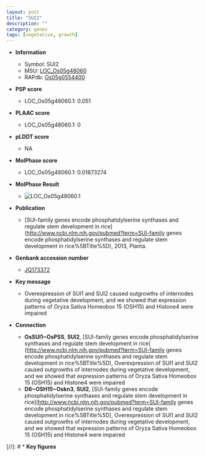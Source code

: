 ```yaml
---
layout: post
title: "SUI2"
description: ""
category: genes
tags: [vegetative, growth]
---
```


* **Information**  
    + Symbol: SUI2  
    + MSU: [LOC_Os05g48060](http://rice.plantbiology.msu.edu/cgi-bin/ORF_infopage.cgi?orf=LOC_Os05g48060)  
    + RAPdb: [Os05g0554400](http://rapdb.dna.affrc.go.jp/viewer/gbrowse_details/irgsp1?name=Os05g0554400)  

* **PSP score**  
    + LOC_Os05g48060.1: 0.051 

* **PLAAC score**  
    + LOC_Os05g48060.1: 0 

* **pLDDT score**
    + NA


* **MolPhase score**
    + LOC_Os05g48060.1: 0.01873274

* **MolPhase Result**
    + ![LOC_Os05g48060.1](https://304243504.github.io/Pictures/LOC_Os05g/LOC_Os05g48060.1.png)

* **Publication**  
    + [SUI-family genes encode phosphatidylserine synthases and regulate stem development in rice](http://www.ncbi.nlm.nih.gov/pubmed?term=SUI-family genes encode phosphatidylserine synthases and regulate stem development in rice%5BTitle%5D), 2013, Planta.

* **Genbank accession number**  
    + [JQ173372](http://www.ncbi.nlm.nih.gov/nuccore/JQ173372)

* **Key message**  
    + Overexpression of SUI1 and SUI2 caused outgrowths of internodes during vegetative development, and we showed that expression patterns of Oryza Sativa Homeobox 15 (OSH15) and Histone4 were impaired

* **Connection**  
    + __OsSUI1~OsPSS__, __SUI2__, [SUI-family genes encode phosphatidylserine synthases and regulate stem development in rice](http://www.ncbi.nlm.nih.gov/pubmed?term=SUI-family genes encode phosphatidylserine synthases and regulate stem development in rice%5BTitle%5D), Overexpression of SUI1 and SUI2 caused outgrowths of internodes during vegetative development, and we showed that expression patterns of Oryza Sativa Homeobox 15 (OSH15) and Histone4 were impaired
    + __D6~OSH15~Oskn3__, __SUI2__, [SUI-family genes encode phosphatidylserine synthases and regulate stem development in rice](http://www.ncbi.nlm.nih.gov/pubmed?term=SUI-family genes encode phosphatidylserine synthases and regulate stem development in rice%5BTitle%5D), Overexpression of SUI1 and SUI2 caused outgrowths of internodes during vegetative development, and we showed that expression patterns of Oryza Sativa Homeobox 15 (OSH15) and Histone4 were impaired

[//]: # * **Key figures**  


